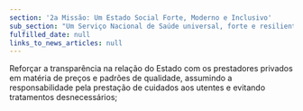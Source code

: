 ```yaml
---
section: '2a Missão: Um Estado Social Forte, Moderno e Inclusivo'
sub_section: "Um Serviço Nacional de Saúde universal, forte e resiliente"
fulfilled_date: null
links_to_news_articles: null
---
```


Reforçar a transparência na relação do Estado com os prestadores privados em matéria de preços e padrões de qualidade, assumindo a responsabilidade pela prestação de cuidados aos utentes e evitando tratamentos desnecessários;